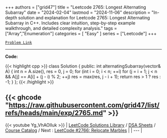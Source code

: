
+++
authors = ["grid47"]
title = "Leetcode 2765: Longest Alternating Subarray"
date = "2024-02-04"
lastmod = "2024-11-06"
description = "In-depth solution and explanation for Leetcode 2765: Longest Alternating Subarray in C++. Includes clear intuition, step-by-step example walkthrough, and detailed complexity analysis."
tags = ["Array","Enumeration"]
categories = [
    "Easy"
]
series = ["Leetcode"]
+++



[`Problem Link`](https://leetcode.com/problems/longest-alternating-subarray/description/)

---
**Code:**

{{< highlight cpp >}}
class Solution {
public:
    int alternatingSubarray(vector<int>& A) {
        int n = A.size(), res = 0, j = 0;
        for (int i = 0; i < n; ++i)
            for (j = i + 1; j < n && A[j] == A[i] + (j - i) % 2; ++j)
                res = max(res, j - i + 1);
        return res > 1 ? res : -1;
    }
};
{{< /highlight >}}

{{< ghcode "https://raw.githubusercontent.com/grid47/list/refs/heads/main/exp/2765.md" >}}
---
{{< youtube Yg_VhAOIIuk >}}
| [LeetCode Solutions Library](https://grid47.xyz/leetcode/) / [DSA Sheets](https://grid47.xyz/sheets/) / [Course Catalog](https://grid47.xyz/courses/) / Next : [LeetCode #2766: Relocate Marbles](https://grid47.xyz/leetcode/solution-2766-relocate-marbles/) |
| --- |
